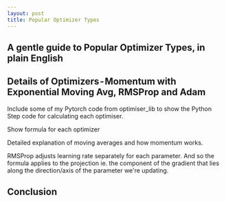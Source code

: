 ```yaml
---
layout: post
title: Popular Optimizer Types
---
```


A gentle guide to Popular Optimizer Types, in plain English
----

## Details of Optimizers - Momentum with Exponential Moving Avg, RMSProp and Adam
Include some of my Pytorch code from optimiser_lib to show the Python Step code for calculating each optimiser.

Show formula for each optimizer

Detailed explanation of moving averages and how momentum works.

RMSProp adjusts learning rate separately for each parameter. And so the formula applies to the projection ie. the component of the gradient that lies along the direction/axis of the parameter we're updating.

## Conclusion


